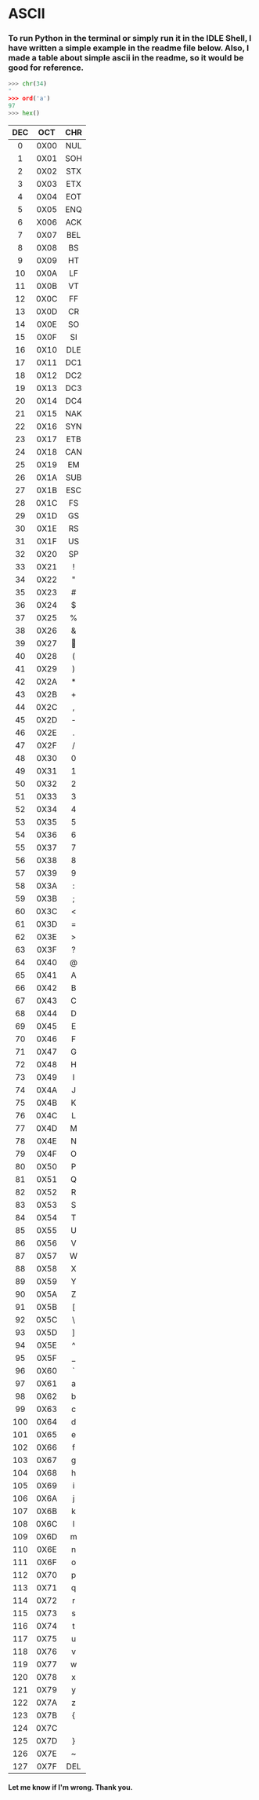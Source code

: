 # ASCII
### To run Python in the terminal or simply run it in the IDLE Shell, I have written a simple example in the readme file below. Also, I made a table about simple ascii in the readme, so it would be good for reference.

~~~ python
>>> chr(34)
"
>>> ord('a')
97
>>> hex()

~~~

| DEC | OCT | CHR |
|:----:|:----:|:----:|
| 0 | 0X00 | NUL |
| 1 | 0X01 | SOH |
| 2 | 0X02 | STX |
| 3 | 0X03 | ETX |
| 4 | 0X04 | EOT |
| 5 | 0X05 | ENQ |
| 6 | X006 | ACK |
| 7 | 0X07 | BEL |
| 8 | 0X08 | BS |
| 9 | 0X09 | HT |
| 10 | 0X0A | LF |
| 11 | 0X0B | VT |
| 12 | 0X0C | FF |
| 13 | 0X0D | CR |
| 14 | 0X0E | SO |
| 15 | 0X0F | SI |
| 16 | 0X10 | DLE |
| 17 | 0X11 | DC1 |
| 18 | 0X12 | DC2 |
| 19 | 0X13 | DC3 |
| 20 | 0X14 | DC4 |
| 21 | 0X15 | NAK |
| 22 | 0X16 | SYN |
| 23 | 0X17 | ETB |
| 24 | 0X18 | CAN |
| 25 | 0X19 | EM |
| 26 | 0X1A | SUB |
| 27 | 0X1B | ESC |
| 28 | 0X1C | FS |
| 29 | 0X1D | GS |
| 30 | 0X1E | RS |
| 31 | 0X1F | US |
| 32 | 0X20 | SP |
| 33 | 0X21 | ! |
| 34 | 0X22 | " |
| 35 | 0X23 | # |
| 36 | 0X24 | $ |
| 37 | 0X25 | % |
| 38 | 0X26 | & |
| 39 | 0X27 |  |
| 40 | 0X28 | ( |
| 41 | 0X29 | ) |
| 42 | 0X2A | * |
| 43 | 0X2B | + |
| 44 | 0X2C | , |
| 45 | 0X2D | - |
| 46 | 0X2E | . |
| 47 | 0X2F | / |
| 48 | 0X30 | 0 |
| 49 | 0X31 | 1 |
| 50 | 0X32 | 2 |
| 51 | 0X33 | 3 |
| 52 | 0X34 | 4 |
| 53 | 0X35 | 5 |
| 54 | 0X36 | 6 |
| 55 | 0X37 | 7 |
| 56 | 0X38 | 8 |
| 57 | 0X39 | 9 |
| 58 | 0X3A | : |
| 59 | 0X3B | ; |
| 60 | 0X3C | < |
| 61 | 0X3D | = |
| 62 | 0X3E | > |
| 63 | 0X3F | ? |
| 64 | 0X40 | @ |
| 65 | 0X41 | A |
| 66 | 0X42 | B |
| 67 | 0X43 | C |
| 68 | 0X44 | D |
| 69 | 0X45 | E |
| 70 | 0X46 | F |
| 71 | 0X47 | G |
| 72 | 0X48 | H |
| 73 | 0X49 | I |
| 74 | 0X4A | J |
| 75 | 0X4B | K |
| 76 | 0X4C | L |
| 77 | 0X4D | M |
| 78 | 0X4E | N |
| 79 | 0X4F | O |
| 80 | 0X50 | P |
| 81 | 0X51 | Q |
| 82 | 0X52 | R |
| 83 | 0X53 | S |
| 84 | 0X54 | T |
| 85 | 0X55 | U |
| 86 | 0X56 | V |
| 87 | 0X57 | W |
| 88 | 0X58 | X |
| 89 | 0X59 | Y |
| 90 | 0X5A | Z |
| 91 | 0X5B | [ |
| 92 | 0X5C | \ |
| 93 | 0X5D | ] |
| 94 | 0X5E | ^ |
| 95 | 0X5F | _ |
| 96 | 0X60 | ` |
| 97 | 0X61 | a |
| 98 | 0X62 | b |
| 99 | 0X63 | c |
| 100 | 0X64 | d |
| 101 | 0X65 | e |
| 102 | 0X66 | f |
| 103 | 0X67 | g |
| 104 | 0X68 | h |
| 105 | 0X69 | i |
| 106 | 0X6A | j |
| 107 | 0X6B | k |
| 108 | 0X6C | l |
| 109 | 0X6D | m |
| 110 | 0X6E | n |
| 111 | 0X6F | o |
| 112 | 0X70 | p |
| 113 | 0X71 | q |
| 114 | 0X72 | r |
| 115 | 0X73 | s |
| 116 | 0X74 | t |
| 117 | 0X75 | u |
| 118 | 0X76 | v |
| 119 | 0X77 | w |
| 120 | 0X78 | x |
| 121 | 0X79 | y |
| 122 | 0X7A | z |
| 123 | 0X7B | { |
| 124 | 0X7C | | |
| 125 | 0X7D | } |
| 126 | 0X7E | ~ |
| 127 | 0X7F | DEL |

#### Let me know if I'm wrong. Thank you.
